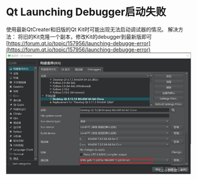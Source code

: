 # Qt Launching Debugger启动失败

使用最新QtCreater和旧版的Qt Kit时可能出现无法启动调试器的情况。
解决方法：
将旧的Kit克隆一个副本，修改Kit的debugger到最新版即可
[https://forum.qt.io/topic/157956/launching-debugge-error](https://forum.qt.io/topic/157956/launching-debugge-error)
![在这里插入图片描述](jpg/qt_launching_debugger.png)
